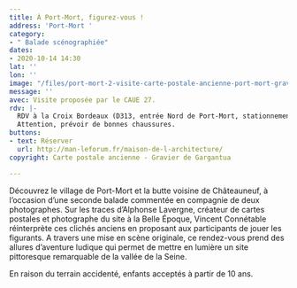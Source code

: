 ```yaml
---
title: À Port-Mort, figurez-vous !
address: 'Port-Mort '
category:
- " Balade scénographiée"
dates:
- 2020-10-14 14:30
lat: ''
lon: ''
image: "/files/port-mort-2-visite-carte-postale-ancienne-port-mort-gravier-de-gargantua.jpg"
message: ''
avec: Visite proposée par le CAUE 27.
rdv: |-
  RDV à la Croix Bordeaux (D313, entrée Nord de Port-Mort, stationnement sur herbe).
  Attention, prévoir de bonnes chaussures.
buttons:
- text: Réserver
  url: http://man-leforum.fr/maison-de-l-architecture/
copyright: Carte postale ancienne - Gravier de Gargantua

---
```

Découvrez le village de Port-Mort et la butte voisine de Châteauneuf, à l’occasion d’une seconde balade commentée en compagnie de deux photographes. Sur les traces d’Alphonse Lavergne, créateur de cartes postales et photographe du site à la Belle Époque, Vincent Connétable réinterprète ces clichés anciens en proposant aux participants de jouer les figurants. A travers une mise en scène originale, ce rendez-vous prend des allures d’aventure ludique qui permet de mettre en lumière un site pittoresque remarquable de la vallée de la Seine.

En raison du terrain accidenté, enfants acceptés à partir de 10 ans.